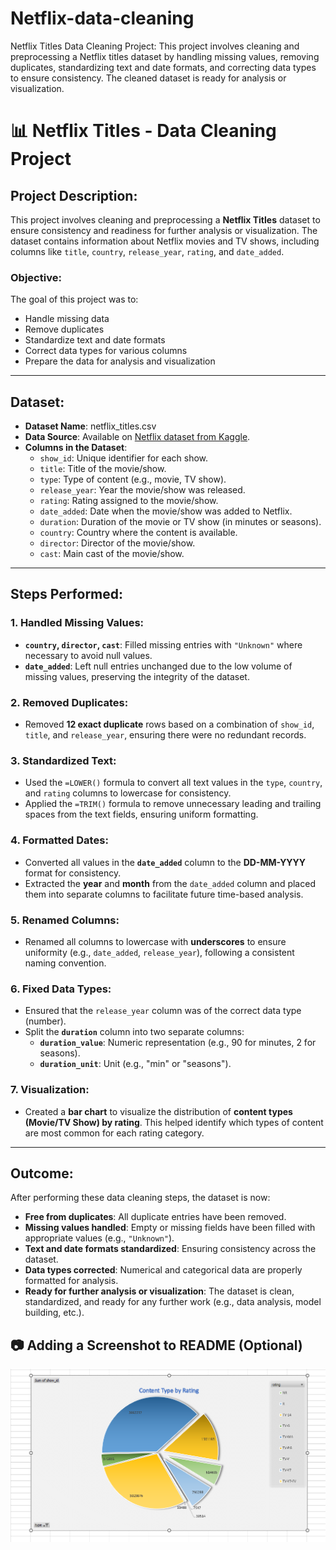 # Netflix-data-cleaning
Netflix Titles Data Cleaning Project: This project involves cleaning and preprocessing a Netflix titles dataset by handling missing values, removing duplicates, standardizing text and date formats, and correcting data types to ensure consistency. The cleaned dataset is ready for analysis or visualization.

# 📊 **Netflix Titles - Data Cleaning Project**

## **Project Description:**

This project involves cleaning and preprocessing a **Netflix Titles** dataset to ensure consistency and readiness for further analysis or visualization. The dataset contains information about Netflix movies and TV shows, including columns like `title`, `country`, `release_year`, `rating`, and `date_added`.

### **Objective:**
The goal of this project was to:
- Handle missing data
- Remove duplicates
- Standardize text and date formats
- Correct data types for various columns
- Prepare the data for analysis and visualization

---

## **Dataset:**

- **Dataset Name**: netflix_titles.csv
- **Data Source**: Available on [Netflix dataset from Kaggle](https://www.kaggle.com/datasets/netflix).
- **Columns in the Dataset**:
  - `show_id`: Unique identifier for each show.
  - `title`: Title of the movie/show.
  - `type`: Type of content (e.g., movie, TV show).
  - `release_year`: Year the movie/show was released.
  - `rating`: Rating assigned to the movie/show.
  - `date_added`: Date when the movie/show was added to Netflix.
  - `duration`: Duration of the movie or TV show (in minutes or seasons).
  - `country`: Country where the content is available.
  - `director`: Director of the movie/show.
  - `cast`: Main cast of the movie/show.

---

## **Steps Performed:**

### 1. **Handled Missing Values**:
   - **`country`, `director`, `cast`**: Filled missing entries with `"Unknown"` where necessary to avoid null values.
   - **`date_added`**: Left null entries unchanged due to the low volume of missing values, preserving the integrity of the dataset.

### 2. **Removed Duplicates**:
   - Removed **12 exact duplicate** rows based on a combination of `show_id`, `title`, and `release_year`, ensuring there were no redundant records.

### 3. **Standardized Text**:
   - Used the `=LOWER()` formula to convert all text values in the `type`, `country`, and `rating` columns to lowercase for consistency.
   - Applied the `=TRIM()` formula to remove unnecessary leading and trailing spaces from the text fields, ensuring uniform formatting.

### 4. **Formatted Dates**:
   - Converted all values in the **`date_added`** column to the **DD-MM-YYYY** format for consistency.
   - Extracted the **year** and **month** from the `date_added` column and placed them into separate columns to facilitate future time-based analysis.

### 5. **Renamed Columns**:
   - Renamed all columns to lowercase with **underscores** to ensure uniformity (e.g., `date_added`, `release_year`), following a consistent naming convention.

### 6. **Fixed Data Types**:
   - Ensured that the `release_year` column was of the correct data type (number).
   - Split the **`duration`** column into two separate columns: 
     - **`duration_value`**: Numeric representation (e.g., 90 for minutes, 2 for seasons).
     - **`duration_unit`**: Unit (e.g., "min" or "seasons").

### 7. **Visualization**:
   - Created a **bar chart** to visualize the distribution of **content types (Movie/TV Show) by rating**. This helped identify which types of content are most common for each rating category.

---

## **Outcome:**

After performing these data cleaning steps, the dataset is now:
- **Free from duplicates**: All duplicate entries have been removed.
- **Missing values handled**: Empty or missing fields have been filled with appropriate values (e.g., `"Unknown"`).
- **Text and date formats standardized**: Ensuring consistency across the dataset.
- **Data types corrected**: Numerical and categorical data are properly formatted for analysis.
- **Ready for further analysis or visualization**: The dataset is clean, standardized, and ready for any further work (e.g., data analysis, model building, etc.).

  
## **📷 Adding a Screenshot to README (Optional)**
![Content Type by Rating](https://github.com/SuhailIsmail/Netflix-data-cleaning/blob/main/piechart.png?raw=true)

  
